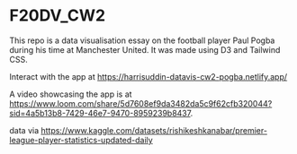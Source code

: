 # F20DV_CW2
This repo is a data visualisation essay on the football player Paul Pogba during his time at Manchester United. It was made using D3 and Tailwind CSS. 

Interact with the app at https://harrisuddin-datavis-cw2-pogba.netlify.app/

A video showcasing the app is at https://www.loom.com/share/5d7608ef9da3482da5c9f62cfb320044?sid=4a5b13b8-7429-46e7-9470-8959239b8437.

data via https://www.kaggle.com/datasets/rishikeshkanabar/premier-league-player-statistics-updated-daily
